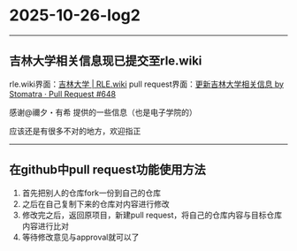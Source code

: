 # 2025-10-26-log2

---

## 吉林大学相关信息现已提交至rle.wiki

rle.wiki界面：[吉林大学 | RLE.wiki](https://rle.wiki/campus/JLU)
pull request界面：[更新吉林大学相关信息 by Stomatra · Pull Request #648](https://github.com/project-trans/RLE-wiki/pull/648)

感谢@禰夕・有希 提供的一些信息（也是电子学院的）

应该还是有很多不对的地方，欢迎指正

---

## 在github中pull request功能使用方法

1. 首先把别人的仓库fork一份到自己的仓库
2. 之后在自己复制下来的仓库对内容进行修改
3. 修改完之后，返回原项目，新建pull request，将自己的仓库内容与目标仓库内容进行比对
4. 等待修改意见与approval就可以了


